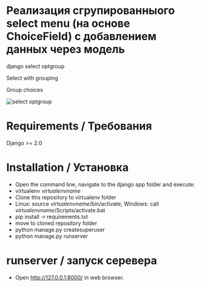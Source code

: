# Реализация сгрупированныого select menu (на основе ChoiceField) с добавлением данных через модель

django select optgroup

Select with grouping

Group choices

![select optgroup](https://dealingit.files.wordpress.com/2009/10/screen-shot-2009-10-26-at-12-08-27-pm.png?w=500)

# Requirements / Требования
Django >= 2.0

# Installation / Установка
- Open the command line, navigate to the django app folder and execute:
- virtualenv *virtualenvname*
- Clone this repository to virtualenv folder
- Linux: source *virtualenvname*/bin/activate, Windows: call *virtualenvname*/Scripts/activate.bat
- pip install -r requirements.txt
- move to cloned repository folder
- python manage.py createsuperuser
- python manage.py runserver

# runserver / запуск серевера
- Open http://127.0.0.1:8000/ in web browser.

